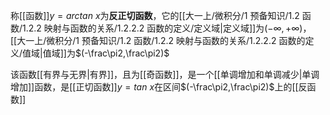 称[[函数]]$y=arctan\ x$为**反正切函数**，它的[[大一上/微积分/1 预备知识/1.2 函数/1.2.2 映射与函数的关系/1.2.2.2 函数的定义/定义域|定义域]]为$(-\infty,+\infty)$，[[大一上/微积分/1 预备知识/1.2 函数/1.2.2 映射与函数的关系/1.2.2.2 函数的定义/值域|值域]]为$(-\frac\pi2,\frac\pi2)$

该函数[[有界与无界|有界]]，且为[[奇函数]]，是一个[[单调增加和单调减少|单调增加]]函数，是[[正切函数]]$y=tan\ x$在区间$(-\frac\pi2,\frac\pi2)$上的[[反函数]]
